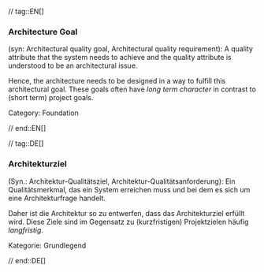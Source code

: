 // tag::EN[]
### Architecture Goal

(syn: Architectural quality goal, Architectural quality requirement): A quality attribute that the system needs to achieve and the quality attribute is understood to be an architectural issue.

Hence, the architecture needs to be designed in a way to fulfill this architectural goal. These goals often have _long term character_ in contrast to (short term) project goals.

Category: Foundation




// end::EN[]

// tag::DE[]
### Architekturziel

(Syn.: Architektur-Qualitätsziel, Architektur-Qualitätsanforderung):
Ein Qualitätsmerkmal, das ein System erreichen muss und bei dem es
sich um eine Architekturfrage handelt.

Daher ist die Architektur so zu entwerfen, dass das Architekturziel
erfüllt wird. Diese Ziele sind im Gegensatz zu (kurzfristigen)
Projektzielen häufig *langfristig*.

Kategorie: Grundlegend


// end::DE[]

